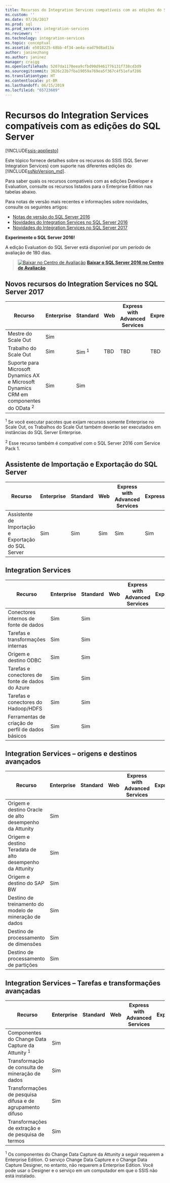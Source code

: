 ```yaml
---
title: Recursos do Integration Services compatíveis com as edições do SQL Server | Microsoft Docs
ms.custom: ''
ms.date: 07/26/2017
ms.prod: sql
ms.prod_service: integration-services
ms.reviewer: ''
ms.technology: integration-services
ms.topic: conceptual
ms.assetid: e5018225-68bb-4f34-ae4a-ead79d8ad13a
author: janinezhang
ms.author: janinez
manager: craigg
ms.openlocfilehash: 5207da1170eea9cfbd90d9461776131f738cd3d9
ms.sourcegitcommit: 3026c22b7fba19059a769ea5f367c4f51efaf286
ms.translationtype: HT
ms.contentlocale: pt-BR
ms.lasthandoff: 06/15/2019
ms.locfileid: "65723609"
---
```

# <a name="integration-services-features-supported-by-the-editions-of-sql-server"></a>Recursos do Integration Services compatíveis com as edições do SQL Server

[!INCLUDE[ssis-appliesto](../includes/ssis-appliesto-ssvrpluslinux-asdb-asdw-xxx.md)]


 Este tópico fornece detalhes sobre os recursos do SSIS (SQL Server Integration Services) com suporte nas diferentes edições do [!INCLUDE[ssNoVersion_md](../includes/ssnoversion-md.md)].  

Para saber quais os recursos compatíveis com as edições Developer e Evaluation, consulte os recursos listados para o Enterprise Edition nas tabelas abaixo.
  
Para notas de versão mais recentes e informações sobre novidades, consulte os seguintes artigos:
-   [Notas de versão do SQL Server 2016](../sql-server/sql-server-2016-release-notes.md)
-   [Novidades do Integration Services no SQL Server 2016](../integration-services/what-s-new-in-integration-services-in-sql-server-2016.md)
-   [Novidades do Integration Services no SQL Server 2017](../integration-services/what-s-new-in-integration-services-in-sql-server-2017.md)
    
**Experimente o SQL Server 2016!**    

A edição Evaluation do SQL Server está disponível por um período de avaliação de 180 dias.  
    
> [![Baixar no Centro de Avaliação](../analysis-services/media/download.png)](https://www.microsoft.com/evalcenter/evaluate-sql-server-2016) **[Baixar o SQL Server 2016 no Centro de Avaliação](https://www.microsoft.com/evalcenter/evaluate-sql-server-2016)**    
    
## <a name="ISNew"></a> Novos recursos do Integration Services no SQL Server 2017
  
|Recurso|Enterprise|Standard|Web|Express with Advanced Services|Express|  
|-------------|----------------|--------------|---------|------------------------------------|------------------------|  
|Mestre do Scale Out|Sim|||||
|Trabalho do Scale Out|Sim|Sim <sup>1</sup>|TBD|TBD|TBD|
|Suporte para Microsoft Dynamics AX e Microsoft Dynamics CRM em componentes do OData <sup>2</sup>|Sim|Sim||||

<sup>1</sup> Se você executar pacotes que exijam recursos somente Enterprise no Scale Out, os Trabalhos do Scale Out também deverão ser executados em instâncias do SQL Server Enterprise.

<sup>2</sup> Esse recurso também é compatível com o SQL Server 2016 com Service Pack 1.

## <a name="IEWiz"></a> Assistente de Importação e Exportação do SQL Server

|Recurso|Enterprise|Standard|Web|Express with Advanced Services|Express|  
|-------------|----------------|--------------|---------|------------------------------------|------------------------|  
|Assistente de Importação e Exportação do SQL Server|Sim|Sim|Sim|Sim|Sim|  

## <a name="IS"></a> Integration Services  
  
|Recurso|Enterprise|Standard|Web|Express with Advanced Services|Express|  
|-------------|----------------|--------------|---------|------------------------------------|------------------------|  
|Conectores internos de fonte de dados|Sim|Sim|||| 
|Tarefas e transformações internas|Sim|Sim||||  
|Origem e destino ODBC |Sim|Sim|||| 
|Tarefas e conectores de fonte de dados do Azure|Sim|Sim||||  
|Tarefas e conectores do Hadoop/HDFS|Sim|Sim||||  
|Ferramentas de criação de perfil de dados básicos|Sim|Sim|||| 

## <a name="ISAA"></a> Integration Services – origens e destinos avançados  
  
|Recurso|Enterprise|Standard|Web|Express with Advanced Services|Express|  
|-------------|----------------|--------------|---------|------------------------------------|------------------------|  
|Origem e destino Oracle de alto desempenho da Attunity|Sim|||||  
|Origem e destino Teradata de alto desempenho da Attunity|Sim|||||  
|Origem e destino do SAP BW|Sim|||||  
|Destino de treinamento do modelo de mineração de dados|Sim|||||  
|Destino de processamento de dimensões|Sim|||||  
|Destino de processamento de partições|Sim|||||  
  
## <a name="ISAT"></a> Integration Services – Tarefas e transformações avançadas  
  
|Recurso|Enterprise|Standard|Web|Express with Advanced Services|Express|  
|-------------|----------------|--------------|---------|------------------------------------|------------------------|  
|Componentes do Change Data Capture da Attunity <sup>1</sup>|Sim|||||  
|Transformação de consulta de mineração de dados|Sim|||||  
|Transformações de pesquisa difusa e de agrupamento difuso|Sim|||||  
|Transformações de extração e de pesquisa de termos|Sim|||||  

<sup>1</sup> Os componentes do Change Data Capture da Attunity a seguir requerem a Enterprise Edition. O serviço Change Data Capture e o Change Data Capture Designer, no entanto, não requerem a Enterprise Edition. Você pode usar o Designer e o serviço em um computador em que o SSIS não está instalado.
